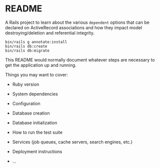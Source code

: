 # README

A Rails project to learn about the various `dependent` options that can be declared on ActiveRecord associations and how they impact model destroying/deletion and referential integrity.

```
bin/rails g annotate:install
bin/rails db:create
bin/rails db:migrate
```

This README would normally document whatever steps are necessary to get the
application up and running.

Things you may want to cover:

* Ruby version

* System dependencies

* Configuration

* Database creation

* Database initialization

* How to run the test suite

* Services (job queues, cache servers, search engines, etc.)

* Deployment instructions

* ...
